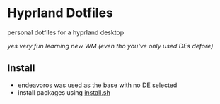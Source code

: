 # Hyprland Dotfiles
personal dotfiles for a hyprland desktop

*yes very fun learning new WM (even tho you've only used DEs defore)*

## Install

- endeavoros was used as the base with no DE selected
- install packages using [install.sh](./install.sh)

